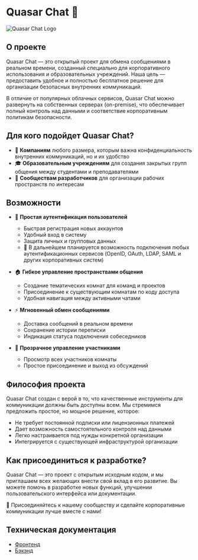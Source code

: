 # Quasar Chat 💬

![Quasar Chat Logo](https://via.placeholder.com/150)

## О проекте

Quasar Chat — это открытый проект для обмена сообщениями в реальном времени, созданный специально для корпоративного использования и образовательных учреждений. Наша цель — предоставить удобное и полностью бесплатное решение для организации безопасных внутренних коммуникаций.

В отличие от популярных облачных сервисов, Quasar Chat можно развернуть на собственных серверах (on-premise), что обеспечивает полный контроль над данными и соответствие корпоративным политикам безопасности.

## Для кого подойдет Quasar Chat?

- 🏢 **Компаниям** любого размера, которым важна конфиденциальность внутренних коммуникаций, но и их удобство
- 🎓 **Образовательным учреждениям** для создания закрытых групп общения между студентами и преподавателями
- 👥 **Сообществам разработчиков** для организации рабочих пространств по интересам

## Возможности

- 🔐 **Простая аутентификация пользователей**
  - Быстрая регистрация новых аккаунтов
  - Удобный вход в систему
  - Защита личных и групповых данных
  - 🔄 В дальнейшем планируется возможность подключения любых аутентификационных сервисов (OpenID, OAuth, LDAP, SAML и других корпоративных систем)

- 🏠 **Гибкое управление пространствами общения**
  - Создание тематических комнат для команд и проектов
  - Присоединение к существующим комнатам по коду доступа
  - Удобная навигация между активными чатами

- ⚡ **Мгновенный обмен сообщениями**
  - Доставка сообщений в реальном времени
  - Сохранение истории переписки
  - Индикация статуса подключения собеседников

- 👋 **Прозрачное управление участниками**
  - Просмотр всех участников комнаты
  - Простое присоединение и выход из обсуждений

## Философия проекта

Quasar Chat создан с верой в то, что качественные инструменты для коммуникации должны быть доступны всем. Мы стремимся предложить простое, но мощное решение, которое:

- Не требует постоянной подписки или лицензионных платежей
- Дает возможность самостоятельного контроля над данными
- Легко настраивается под нужды конкретной организации
- Интегрируется с существующей инфраструктурой организации

## Как присоединиться к разработке?

Quasar Chat — это проект с открытым исходным кодом, и мы приглашаем всех желающих внести свой вклад в его развитие. Вы можете помочь в разработке новых функций, улучшении пользовательского интерфейса или документации.

🌟 Присоединяйтесь к нашему сообществу и сделайте корпоративные коммуникации лучше вместе с нами! 

## Техническая документация

 - [Фронтенд](./frontend/docs/index.md)
 - [Бэкэнд](./backend/docs/README.md)